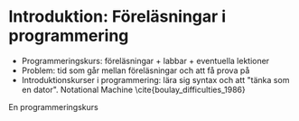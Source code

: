 # Introduktion: Föreläsningar i programmering

- Programmeringskurs: föreläsningar + labbar + eventuella lektioner
- Problem: tid som går mellan föreläsningar och att få prova på
- Introduktionskurser i programmering: lära sig syntax och att "tänka som en dator". Notational Machine \cite{boulay_difficulties_1986}

En programmeringskurs
